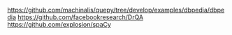 https://github.com/machinalis/quepy/tree/develop/examples/dbpedia/dbpedia
https://github.com/facebookresearch/DrQA
https://github.com/explosion/spaCy
